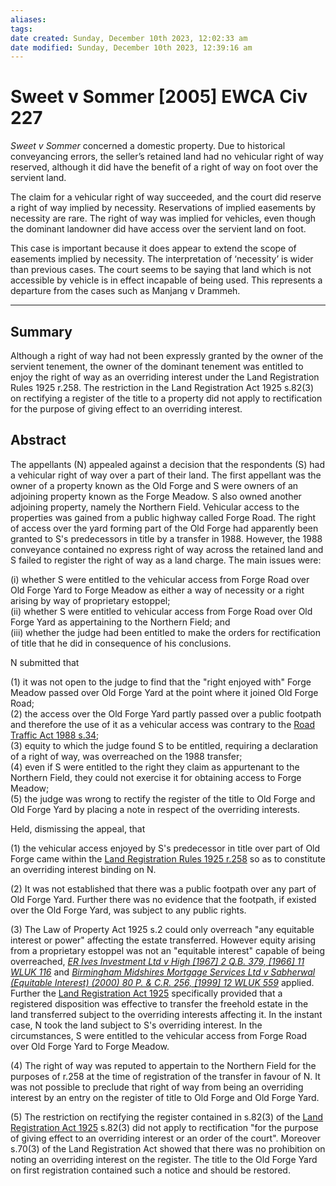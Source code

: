```yaml
---
aliases: 
tags: 
date created: Sunday, December 10th 2023, 12:02:33 am
date modified: Sunday, December 10th 2023, 12:39:16 am
---
```


# Sweet v Sommer [2005] EWCA Civ 227

*Sweet v Sommer* concerned a domestic property. Due to historical conveyancing errors, the seller’s retained land had no vehicular right of way reserved, although it did have the benefit of a right of way on foot over the servient land.

The claim for a vehicular right of way succeeded, and the court did reserve a right of way implied by necessity. Reservations of implied easements by necessity are rare. The right of way was implied for vehicles, even though the dominant landowner did have access over the servient land on foot.

This case is important because it does appear to extend the scope of easements implied by necessity. The interpretation of ‘necessity’ is wider than previous cases. The court seems to be saying that land which is not accessible by vehicle is in effect incapable of being used. This represents a departure from the cases such as Manjang v Drammeh.

---

## Summary

Although a right of way had not been expressly granted by the owner of the servient tenement, the owner of the dominant tenement was entitled to enjoy the right of way as an overriding interest under the Land Registration Rules 1925 r.258. The restriction in the Land Registration Act 1925 s.82(3) on rectifying a register of the title to a property did not apply to rectification for the purpose of giving effect to an overriding interest.

## Abstract

The appellants (N) appealed against a decision that the respondents (S) had a vehicular right of way over a part of their land. The first appellant was the owner of a property known as the Old Forge and S were owners of an adjoining property known as the Forge Meadow. S also owned another adjoining property, namely the Northern Field. Vehicular access to the properties was gained from a public highway called Forge Road. The right of access over the yard forming part of the Old Forge had apparently been granted to S's predecessors in title by a transfer in 1988. However, the 1988 conveyance contained no express right of way across the retained land and S failed to register the right of way as a land charge. The main issues were:

(i) whether S were entitled to the vehicular access from Forge Road over Old Forge Yard to Forge Meadow as either a way of necessity or a right arising by way of proprietary estoppel;  
(ii) whether S were entitled to vehicular access from Forge Road over Old Forge Yard as appertaining to the Northern Field; and  
(iii) whether the judge had been entitled to make the orders for rectification of title that he did in consequence of his conclusions.

N submitted that

(1) it was not open to the judge to find that the "right enjoyed with" Forge Meadow passed over Old Forge Yard at the point where it joined Old Forge Road;  
(2) the access over the Old Forge Yard partly passed over a public footpath and therefore the use of it as a vehicular access was contrary to the [Road Traffic Act 1988 s.34](https://uk.westlaw.com/Document/I398A15A0E44811DA8D70A0E70A78ED65/View/FullText.html?originationContext=document&transitionType=DocumentItem&ppcid=e1659177da624c77bedfda21c4f542fc&contextData=(sc.Default));  
(3) equity to which the judge found S to be entitled, requiring a declaration of a right of way, was overreached on the 1988 transfer;  
(4) even if S were entitled to the right they claim as appurtenant to the Northern Field, they could not exercise it for obtaining access to Forge Meadow;  
(5) the judge was wrong to rectify the register of the title to Old Forge and Old Forge Yard by placing a note in respect of the overriding interests.

Held, dismissing the appeal, that

(1) the vehicular access enjoyed by S's predecessor in title over part of Old Forge came within the [Land Registration Rules 1925 r.258](https://uk.westlaw.com/Document/IF4342D20E57711DA894280D71E03719D/View/FullText.html?originationContext=document&transitionType=DocumentItem&ppcid=e1659177da624c77bedfda21c4f542fc&contextData=(sc.Default)) so as to constitute an overriding interest binding on N.

(2) It was not established that there was a public footpath over any part of Old Forge Yard. Further there was no evidence that the footpath, if existed over the Old Forge Yard, was subject to any public rights.

(3) The Law of Property Act 1925 s.2 could only overreach "any equitable interest or power" affecting the estate transferred. However equity arising from a proprietary estoppel was not an "equitable interest" capable of being overreached, *[ER Ives Investment Ltd v High [1967] 2 Q.B. 379, [1966] 11 WLUK 116](https://uk.westlaw.com/Document/IA1D21C50E42711DA8FC2A0F0355337E9/View/FullText.html?originationContext=document&transitionType=DocumentItem&ppcid=e1659177da624c77bedfda21c4f542fc&contextData=(sc.Default))* and *[Birmingham Midshires Mortgage Services Ltd v Sabherwal (Equitable Interest) (2000) 80 P. & C.R. 256, [1999] 12 WLUK 559](https://uk.westlaw.com/Document/I752EA6A0E42711DA8FC2A0F0355337E9/View/FullText.html?originationContext=document&transitionType=DocumentItem&ppcid=e1659177da624c77bedfda21c4f542fc&contextData=(sc.Default))* applied. Further the [Land Registration Act 1925](https://uk.westlaw.com/Document/I60CA4D30E42311DAA7CF8F68F6EE57AB/View/FullText.html?originationContext=document&transitionType=DocumentItem&ppcid=e1659177da624c77bedfda21c4f542fc&contextData=(sc.Default)) specifically provided that a registered disposition was effective to transfer the freehold estate in the land transferred subject to the overriding interests affecting it. In the instant case, N took the land subject to S's overriding interest. In the circumstances, S were entitled to the vehicular access from Forge Road over Old Forge Yard to Forge Meadow.

(4) The right of way was reputed to appertain to the Northern Field for the purposes of r.258 at the time of registration of the transfer in favour of N. It was not possible to preclude that right of way from being an overriding interest by an entry on the register of title to Old Forge and Old Forge Yard.

(5) The restriction on rectifying the register contained in s.82(3) of the [Land Registration Act 1925](https://uk.westlaw.com/Document/I60CA4D30E42311DAA7CF8F68F6EE57AB/View/FullText.html?originationContext=document&transitionType=DocumentItem&ppcid=e1659177da624c77bedfda21c4f542fc&contextData=(sc.Default)) s.82(3) did not apply to rectification "for the purpose of giving effect to an overriding interest or an order of the court". Moreover s.70(3) of the Land Registration Act showed that there was no prohibition on noting an overriding interest on the register. The title to the Old Forge Yard on first registration contained such a notice and should be restored.
